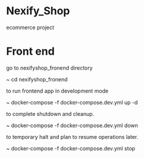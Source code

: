 # Nexify_Shop
ecommerce project

# Front end

go to nexifyshop_fronend directory

~ cd nexifyshop_fronend

to run frontend app in development mode

~ docker-compose -f docker-compose.dev.yml up -d

to complete shutdown and cleanup.

~  docker-compose -f docker-compose.dev.yml down 

to temporary halt and plan to resume operations later.

~ docker-compose -f docker-compose.dev.yml stop
